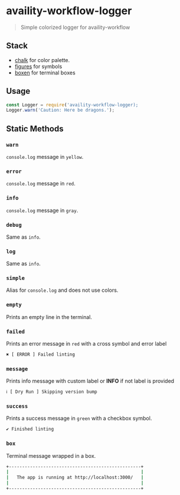 # availity-workflow-logger

> Simple colorized logger for availity-workflow

## Stack
- [chalk](https://www.npmjs.com/package/chalk) for color palette.
- [figures](https://www.npmjs.com/package/figures) for symbols
- [boxen](https://www.npmjs.com/package/boxen) for terminal boxes

## Usage

```js
const Logger = require('availity-workflow-logger);
Logger.warn('Caution: Here be dragons.');
```

## Static Methods

### `warn`
`console.log` message in `yellow`.

### `error`
`console.log` message in `red`.

### `info`
`console.log` message in `gray`.

### `debug`
Same as `info`.

### `log`
Same as `info`.

### `simple`
Alias for `console.log` and does not use colors.

### `empty`
Prints an empty line in the terminal.

### `failed`
Prints an error message in `red` with a cross symbol and error label

```bash
✖ [ ERROR ] Failed linting
```

### `message`
Prints info message with custom label or **INFO** if not label is provided

```bash
ℹ [ Dry Run ] Skipping version bump
```

### `success`
Prints a success message in `green` with a checkbox symbol.

```bash
✔︎ Finished linting
```

### `box`
Terminal message wrapped in a box.

```bash
+--------------------------------------------------+
|                                                  |
|   The app is running at http://localhost:3000/   |
|                                                  |
+--------------------------------------------------+
```

